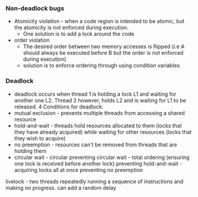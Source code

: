 ### Non-deadlock bugs
- Atomicity violation - when a code region is intended to be atomic, but the atomicity is not enforced during execution. 
	- One solution is to add a lock around the code 
- order violation
	- The desired order between two memory accesses is flipped (i.e A should always be executed before B but the order is not enforced during execution)
	- solution is to enforce ordering through using condition variables 

### Deadlock
- deadlock occurs when  thread 1 is holding a lock L1 and waiting for another one L2. Thread 2 however, holds L2 and is waiting for L1 to be released. 
4 Conditions for deadlock:
- mutual exclusion - prevents multiple threads from accessing a shared resource
- hold-and-wait - threads hold resources allocated to them (locks that they have already acquired) while waiting for other resources (locks that they wish to acquire)
- no preemption - resources can't be removed from threads that are holding them
- circular wait - circular
preventing circular wait - total ordering (ensuring one lock is received before another lock)
preventing hold-and-wait - acquiring locks all at once 
preventing no preemption 

livelock - two threads repeatedly running a sequence of instructions and making no progress. can add a random delay